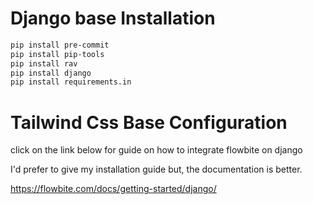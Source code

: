 # Django base Installation
``` bash
pip install pre-commit
pip install pip-tools
pip install rav
pip install django
pip install requirements.in
```

# Tailwind Css Base Configuration

click on the link below for guide on how to integrate flowbite on django

I'd prefer to give my installation guide but, the documentation is better.


https://flowbite.com/docs/getting-started/django/